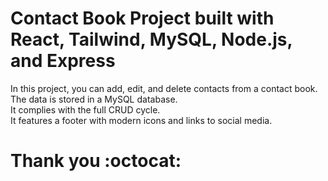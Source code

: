 # Contact Book Project built with React, Tailwind, MySQL, Node.js, and Express
In this project, you can add, edit, and delete contacts from a contact book.<br>
The data is stored in a MySQL database.<br>
It complies with the full CRUD cycle.<br>
It features a footer with modern icons and links to social media.<br>
# Thank you :octocat:
